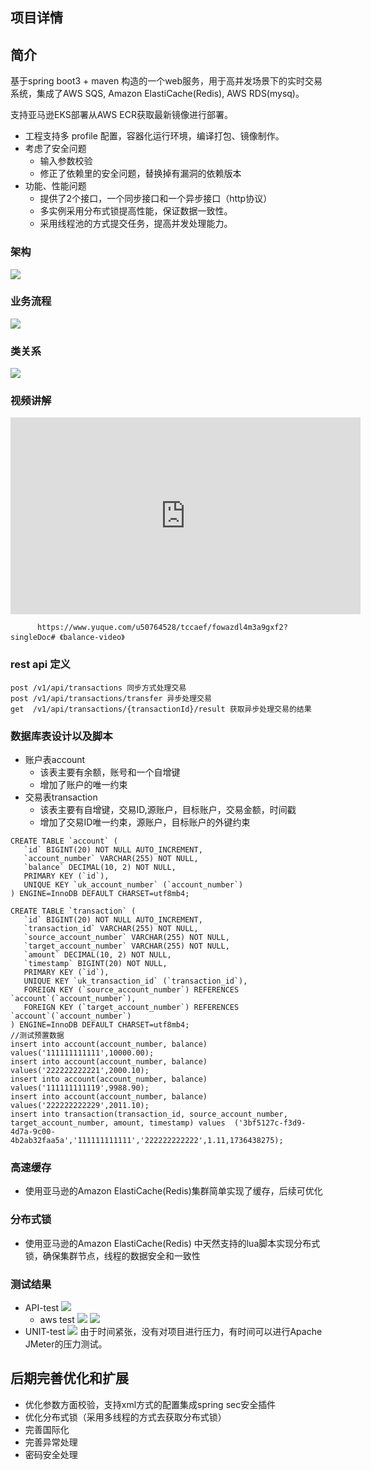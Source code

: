 ## 项目详情

## 简介

基于spring boot3 + maven 构造的一个web服务，用于高并发场景下的实时交易系统，集成了AWS SQS, Amazon ElastiCache(Redis), AWS RDS(mysq)。

支持亚马逊EKS部署从AWS ECR获取最新镜像进行部署。

- 工程支持多 profile 配置，容器化运行环境，编译打包、镜像制作。
- 考虑了安全问题
  - 输入参数校验
  - 修正了依赖里的安全问题，替换掉有漏洞的依赖版本
- 功能、性能问题
  - 提供了2个接口，一个同步接口和一个异步接口（http协议）
  - 多实例采用分布式锁提高性能，保证数据一致性。
  - 采用线程池的方式提交任务，提高并发处理能力。

### 架构

![](./image/architecture.png)

### 业务流程

![](./image/flow.png)

### 类关系

![](./image/class.png)

### 视频讲解

<iframe width="560" height="315" src="https://www.yuque.com/u50764528/tccaef/fowazdl4m3a9gxf2?singleDoc# 《balance-vedio》" title="YouTube video player" frameborder="0" allow="accelerometer; autoplay; clipboard - write; encrypted - media; gyroscope; picture - in - picture; web - share" allowfullscreen></iframe>

  ```
        https://www.yuque.com/u50764528/tccaef/fowazdl4m3a9gxf2?singleDoc# 《balance-video》
  ```

### rest api 定义
  ```
  post /v1/api/transactions 同步方式处理交易
  post /v1/api/transactions/transfer 异步处理交易
  get  /v1/api/transactions/{transactionId}/result 获取异步处理交易的结果
  ```
  

### 数据库表设计以及脚本

- 账户表account
  - 该表主要有余额，账号和一个自增键
  - 增加了账户的唯一约束
- 交易表transaction
  - 该表主要有自增键，交易ID,源账户，目标账户，交易金额，时间戳
  - 增加了交易ID唯一约束，源账户，目标账户的外键约束

````
CREATE TABLE `account` (
   `id` BIGINT(20) NOT NULL AUTO_INCREMENT,
   `account_number` VARCHAR(255) NOT NULL,
   `balance` DECIMAL(10, 2) NOT NULL,
   PRIMARY KEY (`id`),
   UNIQUE KEY `uk_account_number` (`account_number`)
) ENGINE=InnoDB DEFAULT CHARSET=utf8mb4;

CREATE TABLE `transaction` (
   `id` BIGINT(20) NOT NULL AUTO_INCREMENT,
   `transaction_id` VARCHAR(255) NOT NULL,
   `source_account_number` VARCHAR(255) NOT NULL,
   `target_account_number` VARCHAR(255) NOT NULL,
   `amount` DECIMAL(10, 2) NOT NULL,
   `timestamp` BIGINT(20) NOT NULL,
   PRIMARY KEY (`id`),
   UNIQUE KEY `uk_transaction_id` (`transaction_id`),
   FOREIGN KEY (`source_account_number`) REFERENCES `account`(`account_number`),
   FOREIGN KEY (`target_account_number`) REFERENCES `account`(`account_number`)
) ENGINE=InnoDB DEFAULT CHARSET=utf8mb4;
//测试预置数据
insert into account(account_number, balance) values('111111111111',10000.00);
insert into account(account_number, balance) values('222222222221',2000.10);
insert into account(account_number, balance) values('111111111119',9988.90);
insert into account(account_number, balance) values('222222222229',2011.10);
insert into transaction(transaction_id, source_account_number, target_account_number, amount, timestamp) values  ('3bf5127c-f3d9-4d7a-9c00-4b2ab32faa5a','111111111111','222222222222',1.11,1736438275);
````

### 高速缓存

- 使用亚马逊的Amazon ElastiCache(Redis)集群简单实现了缓存，后续可优化

### 分布式锁

- 使用亚马逊的Amazon ElastiCache(Redis) 中天然支持的lua脚本实现分布式锁，确保集群节点，线程的数据安全和一致性

### 测试结果

- API-test
  ![](./image/api-test.png)
  - aws test
    ![](./image/aws-test.png)
    ![](./image/network-error.png)
- UNIT-test
  ![](./image/unit-test.png)
  由于时间紧张，没有对项目进行压力，有时间可以进行Apache JMeter的压力测试。
## 后期完善优化和扩展

- 优化参数方面校验，支持xml方式的配置集成spring sec安全插件
- 优化分布式锁（采用多线程的方式去获取分布式锁）
- 完善国际化
- 完善异常处理
- 密码安全处理
